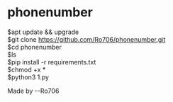 # phonenumber <br>

$apt update && upgrade<br>
$git clone https://github.com/Ro706/phonenumber.git<br>
$cd phonenumber<br>
$ls<br>
$pip install -r requirements.txt<br>
$chmod +x *<br>
$python3 1.py<br>

Made by --Ro706<br>
